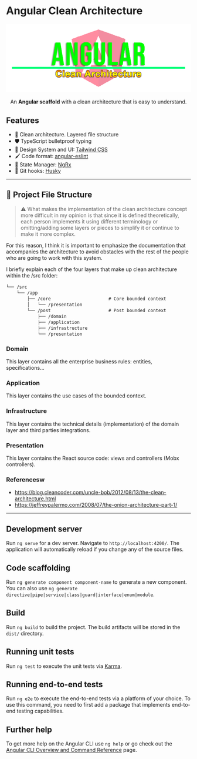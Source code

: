 # Angular Clean Architecture

<p align="center">
<img src="./assets/images/angular-clean-architecture-banner.png?raw=true" style="max-width: 100%; width: 600px;" />
</p>
<p align="center" style="margin-top: 10px;">An <b>Angular scaffold</b> with a clean architecture that is easy to understand.</p>

## Features

- 📁 Clean architecture. Layered file structure
- 🛡️ TypeScript bulletproof typing
- 🎨 Design System and UI: [Tailwind CSS](https://tailwindcss.com/)
- 🖌️ Code format: [angular-eslint](https://github.com/angular-eslint/angular-eslint?tab=readme-ov-file#quick-start)
- 🧰 State Manager: [NgRx](https://ngrx.io/)
- 🐩 Git hooks: [Husky](https://www.npmjs.com/package/husky)

<hr>

## 📁 Project File Structure

> ⚠️ What makes the implementation of the clean architecture concept more difficult in my opinion is that since it is defined theoretically, each person implements it using different terminology or omitting/adding some layers or pieces to simplify it or continue to make it more complex.

For this reason, I think it is important to emphasize the documentation that accompanies the architecture to avoid obstacles with the rest of the people who are going to work with this system.

I briefly explain each of the four layers that make up clean architecture within the /src folder:

```
└── /src
    └── /app
        ├── /core                      # Core bounded context
        │   └── /presentation
        └── /post                      # Post bounded context
            ├── /domain
            ├── /application
            ├── /infrastructure
            └── /presentation
```

### Domain

This layer contains all the enterprise business rules: entities, specifications...

### Application

This layer contains the use cases of the bounded context.

### Infrastructure

This layer contains the technical details (implementation) of the domain layer and third parties integrations.

### Presentation

This layer contains the React source code: views and controllers (Mobx controllers).

### Referencesw

- https://blog.cleancoder.com/uncle-bob/2012/08/13/the-clean-architecture.html
- https://jeffreypalermo.com/2008/07/the-onion-architecture-part-1/

<hr>

## Development server

Run `ng serve` for a dev server. Navigate to `http://localhost:4200/`. The application will automatically reload if you change any of the source files.

## Code scaffolding

Run `ng generate component component-name` to generate a new component. You can also use `ng generate directive|pipe|service|class|guard|interface|enum|module`.

## Build

Run `ng build` to build the project. The build artifacts will be stored in the `dist/` directory.

## Running unit tests

Run `ng test` to execute the unit tests via [Karma](https://karma-runner.github.io).

## Running end-to-end tests

Run `ng e2e` to execute the end-to-end tests via a platform of your choice. To use this command, you need to first add a package that implements end-to-end testing capabilities.

## Further help

To get more help on the Angular CLI use `ng help` or go check out the [Angular CLI Overview and Command Reference](https://angular.io/cli) page.

